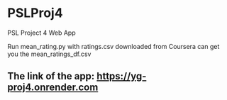 # PSLProj4
PSL Project 4 Web App

Run mean_rating.py with ratings.csv downloaded from Coursera can get you the mean_ratings_df.csv

## The link of the app: https://yg-proj4.onrender.com
